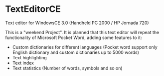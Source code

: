 # TextEditorCE
Text editor for WindowsCE 3.0 (Handheld PC 2000 / HP Jornada 720)

This is a "weekend Project". It is planned that this text editor will repeat the functionality of Microsoft Pocket Word, adding some features to it:
+ Custom dictionaries for different languages (Pocket word support only English dictionary and custom dictionaries up to 5000 words)
+ Text highlighting
+ Text index
+ Text statistics (Number of words, symbols and so on)

